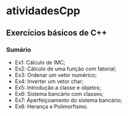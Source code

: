 # atividadesCpp
## Exercícios básicos de C++
### Sumário
* Ex1: Cálculo de IMC;
* Ex2: Cálculo de uma função com fatorial;
* Ex3: Ordenar um vetor numérico;
* Ex4: Inverter um vetor char;
* Ex5: Introdução a classe e objetos;
* Ex6: Sistema bancário com classes;
* Ex7: Aperfeiçoamento do sistema bancário;
* Ex8: Herança e Polimorfismo.
 
